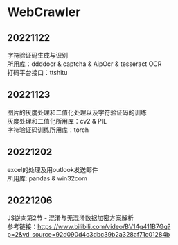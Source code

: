 # WebCrawler  

## 20221122  
字符验证码生成与识别  
所用库：ddddocr & captcha & AipOcr & tesseract OCR  
打码平台接口：ttshitu 

## 20221123  
图片的灰度处理和二值化处理以及字符验证码的训练  
灰度处理和二值化所用库：cv2 & PIL  
字符验证码训练所用库：torch  


## 20221202  
excel的处理及用outlook发送邮件  
所用库: pandas & win32com  

## 20221206  
JS逆向第2节 - 混淆与无混淆数据加密方案解析  
参考链接：https://www.bilibili.com/video/BV14g411B7Gq?p=2&vd_source=92d090d4c3dbc39b2a328af71c01284b  


